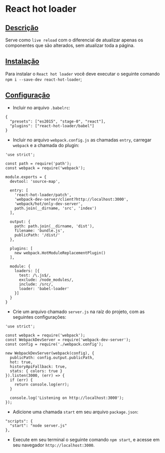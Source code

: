 # React hot loader

## [Descrição](#descrição)

Serve como `live reload` com o diferencial de atualizar apenas os componentes que são alterados, sem atualizar toda a página.

## [Instalação](#instalação)

Para instalar o `React hot loader` você deve executar o seguinte comando `npm i --save-dev react-hot-loader`;

## [Configuração](#configuração)

* Incluir no arquivo `.babelrc`:
```
{
  "presets": ["es2015", "stage-0", "react"],
  "plugins": ["react-hot-loader/babel"]
}
```

* Incluir no arquivo `webpack.config.js` as chamadas `entry`, carregar `webpack` e a chamada do plugin:
```
'use strict';

const path = require('path');
const webpack = require('webpack');

module.exports = {
  devtool: 'source-map',

  entry: [
    'react-hot-loader/patch',
    'webpack-dev-server/client?http://localhost:3000',
    'webpack/hot/only-dev-server',
    path.join(__dirname, 'src', 'index')
  ],

  output: {
    path: path.join(__dirname, 'dist'),
    filename: 'bundle.js',
    publicPath: '/dist/'
  },

  plugins: [
    new webpack.HotModuleReplacementPlugin()
  ],

  module: {
    loaders: [{
      test: /\.js$/,
      exclude: /node_modules/,
      include: /src/,
      loader: 'babel-loader'
    }]
  }
}
```

* Crie um arquivo chamado `server.js` na raíz do projeto, com as seguintes configurações:

```
'use strict';

const webpack = require('webpack');
const WebpackDevServer = require('webpack-dev-server');
const config = require('./webpack.config');

new WebpackDevServer(webpack(config), {
  publicPath: config.output.publicPath,
  hot: true,
  historyApiFallback: true,
  stats: { colors: true }
}).listen(3000, (err) => {
  if (err) {
    return console.log(err);
  }

  console.log('Listening on http://localhost:3000');
});
```

* Adicione uma chamada `start` em seu arquivo `package.json`:

```
"scripts": {
  "start": "node server.js"
},
```

* Execute em seu terminal o seguinte comando `npm start`, e acesse em seu navegador `http://localhost:3000`.
